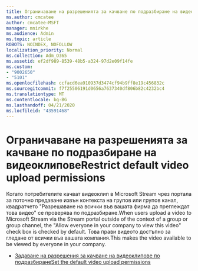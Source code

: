 ```yaml
---
title: Ограничаване на разрешенията за качване по подразбиране на видеоклипове
ms.author: cmcatee
author: cmcatee-MSFT
manager: mnirkhe
ms.audience: Admin
ms.topic: article
ROBOTS: NOINDEX, NOFOLLOW
localization_priority: Normal
ms.collection: Adm_O365
ms.assetid: ef2df989-8539-48b5-a324-97d2e09f14fe
ms.custom:
- "9002650"
- "5101"
ms.openlocfilehash: ccfacd6ea910937d3474cf94b9ff8e19c456832c
ms.sourcegitcommit: f7f25506191d0656a7637340df806b82c4232bc4
ms.translationtype: MT
ms.contentlocale: bg-BG
ms.lasthandoff: 04/21/2020
ms.locfileid: "43591468"
---
```

# <a name="restrict-default-video-upload-permissions"></a><span data-ttu-id="4b94d-102">Ограничаване на разрешенията за качване по подразбиране на видеоклипове</span><span class="sxs-lookup"><span data-stu-id="4b94d-102">Restrict default video upload permissions</span></span>

<span data-ttu-id="4b94d-103">Когато потребителите качват видеоклип в Microsoft Stream чрез портала за поточно предаване извън контекста на групов или групов канал, квадратчето "Разрешаване на всички във вашата фирма да преглеждат това видео" се проверява по подразбиране.</span><span class="sxs-lookup"><span data-stu-id="4b94d-103">When users upload a video to Microsoft Stream via the Stream portal outside of the context of a group or group channel, the "Allow everyone in your company to view this video" check box is checked by default.</span></span> <span data-ttu-id="4b94d-104">Това прави видеото достъпно за гледане от всички във вашата компания.</span><span class="sxs-lookup"><span data-stu-id="4b94d-104">This makes the video available to be viewed by everyone in your company.</span></span>

- [<span data-ttu-id="4b94d-105">Задаване на разрешения за качване на видеоклипове по подразбиране</span><span class="sxs-lookup"><span data-stu-id="4b94d-105">Set the default video upload permissions</span></span>](https://docs.microsoft.com/stream/default-video-permissions)

